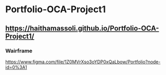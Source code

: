 # Portfolio-OCA-Project1
## https://haithamassoli.github.io/Portfolio-OCA-Project1/

### Wairframe
https://www.figma.com/file/1Z0MVrXso3oYDP0xQaLbow/Portfolio?node-id=0%3A1
